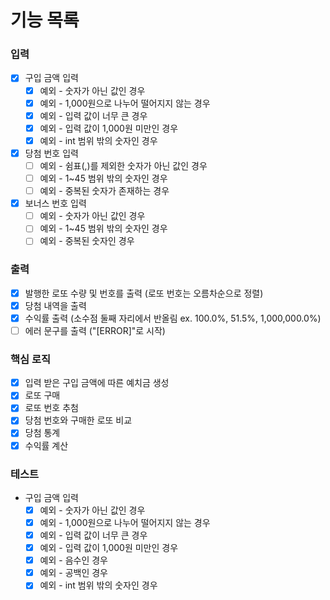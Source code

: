 # 기능 목록

### 입력
- [x] 구입 금액 입력
  - [x] 예외 - 숫자가 아닌 값인 경우
  - [x] 예외 - 1,000원으로 나누어 떨어지지 않는 경우
  - [x] 예외 - 입력 값이 너무 큰 경우
  - [x] 예외 - 입력 값이 1,000원 미만인 경우
  - [x] 예외 - int 범위 밖의 숫자인 경우

- [x] 당첨 번호 입력
  - [ ] 예외 - 쉼표(,)를 제외한 숫자가 아닌 값인 경우
  - [ ] 예외 - 1~45 범위 밖의 숫자인 경우
  - [ ] 예외 - 중복된 숫자가 존재하는 경우

- [x] 보너스 번호 입력
  - [ ] 예외 - 숫자가 아닌 값인 경우
  - [ ] 예외 - 1~45 범위 밖의 숫자인 경우
  - [ ] 예외 - 중복된 숫자인 경우

### 출력
- [x] 발행한 로또 수량 및 번호를 출력 (로또 번호는 오름차순으로 정렬)
- [x] 당첨 내역을 출력
- [x] 수익률 출력 (소수점 둘째 자리에서 반올림 ex. 100.0%, 51.5%, 1,000,000.0%)
- [ ] 에러 문구를 출력 ("[ERROR]"로 시작) 

### 핵심 로직

- [x] 입력 받은 구입 금액에 따른 예치금 생성
- [x] 로또 구매
- [x] 로또 번호 추첨
- [x] 당첨 번호와 구매한 로또 비교
- [x] 당첨 통계
- [x] 수익률 계산

### 테스트
- 구입 금액 입력
  - [x] 예외 - 숫자가 아닌 값인 경우
  - [x] 예외 - 1,000원으로 나누어 떨어지지 않는 경우
  - [x] 예외 - 입력 값이 너무 큰 경우
  - [x] 예외 - 입력 값이 1,000원 미만인 경우
  - [x] 예외 - 음수인 경우
  - [x] 예외 - 공백인 경우
  - [x] 예외 - int 범위 밖의 숫자인 경우